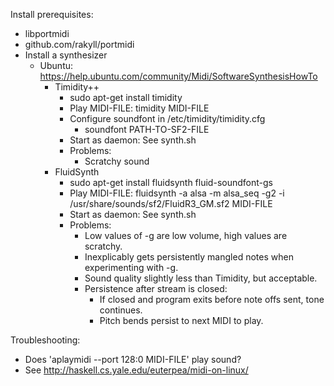 Install prerequisites:
- libportmidi
- github.com/rakyll/portmidi
- Install a synthesizer
  - Ubuntu: https://help.ubuntu.com/community/Midi/SoftwareSynthesisHowTo
    - Timidity++
      - sudo apt-get install timidity
      - Play MIDI-FILE: timidity MIDI-FILE
      - Configure soundfont in /etc/timidity/timidity.cfg
        - soundfont PATH-TO-SF2-FILE
      - Start as daemon: See synth.sh
      - Problems:
        - Scratchy sound
    - FluidSynth
      - sudo apt-get install fluidsynth fluid-soundfont-gs
      - Play MIDI-FILE: fluidsynth -a alsa -m alsa_seq -g2 -i /usr/share/sounds/sf2/FluidR3_GM.sf2 MIDI-FILE
      - Start as daemon: See synth.sh
      - Problems:
        - Low values of -g are low volume, high values are scratchy.
        - Inexplicably gets persistently mangled notes when experimenting with -g.
        - Sound quality slightly less than Timidity, but acceptable.
        - Persistence after stream is closed:
          - If closed and program exits before note offs sent, tone continues.
          - Pitch bends persist to next MIDI to play.

Troubleshooting:
- Does 'aplaymidi --port 128:0 MIDI-FILE' play sound?
- See http://haskell.cs.yale.edu/euterpea/midi-on-linux/
